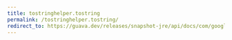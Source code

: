 ```yaml
---
title: tostringhelper.tostring
permalink: /tostringhelper.tostring/
redirect_to: https://guava.dev/releases/snapshot-jre/api/docs/com/google/common/base/MoreObjects.ToStringHelper.html#toString--
---
```

